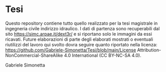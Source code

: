 # Tesi
Questo repository contiene tutto quello realizzato per la tesi magistrale in ingegneria civile indirizzo idraulico.
I dati di partenza sono recuperabili dal sito https://simc.arpae.it/dext3r/ e si riportano solo le immagini da essi ricavati.
Future elaborazioni di parte degli elaborati mostrati o eventuali riutilizzi del lavoro qui svolto dovra seguire quanto riportato nella licenza: https://github.com/Gabriele-Simonetta/Tesi/blob/main/License Attribution-NonCommercial-ShareAlike 4.0 International (CC BY-NC-SA 4.0).

Gabriele Simonetta
